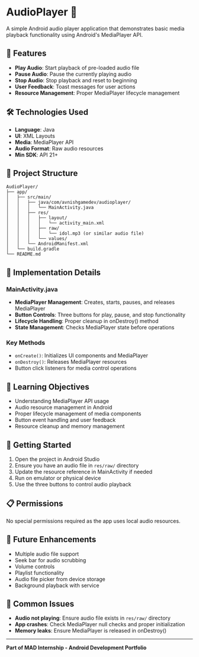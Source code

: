 # AudioPlayer 🎵

A simple Android audio player application that demonstrates basic media playback functionality using Android's MediaPlayer API.

## 📱 Features

- **Play Audio**: Start playback of pre-loaded audio file
- **Pause Audio**: Pause the currently playing audio
- **Stop Audio**: Stop playback and reset to beginning
- **User Feedback**: Toast messages for user actions
- **Resource Management**: Proper MediaPlayer lifecycle management

## 🛠️ Technologies Used

- **Language**: Java
- **UI**: XML Layouts
- **Media**: MediaPlayer API
- **Audio Format**: Raw audio resources
- **Min SDK**: API 21+

## 📁 Project Structure

```
AudioPlayer/
├── app/
│   ├── src/main/
│   │   ├── java/com/avnishgamedev/audioplayer/
│   │   │   └── MainActivity.java
│   │   ├── res/
│   │   │   ├── layout/
│   │   │   │   └── activity_main.xml
│   │   │   ├── raw/
│   │   │   │   └── idol.mp3 (or similar audio file)
│   │   │   └── values/
│   │   └── AndroidManifest.xml
│   └── build.gradle
└── README.md
```

## 🔧 Implementation Details

### MainActivity.java
- **MediaPlayer Management**: Creates, starts, pauses, and releases MediaPlayer
- **Button Controls**: Three buttons for play, pause, and stop functionality
- **Lifecycle Handling**: Proper cleanup in onDestroy() method
- **State Management**: Checks MediaPlayer state before operations

### Key Methods
- `onCreate()`: Initializes UI components and MediaPlayer
- `onDestroy()`: Releases MediaPlayer resources
- Button click listeners for media control operations

## 🎯 Learning Objectives

- Understanding MediaPlayer API usage
- Audio resource management in Android
- Proper lifecycle management of media components
- Button event handling and user feedback
- Resource cleanup and memory management

## 🚀 Getting Started

1. Open the project in Android Studio
2. Ensure you have an audio file in `res/raw/` directory
3. Update the resource reference in MainActivity if needed
4. Run on emulator or physical device
5. Use the three buttons to control audio playback

## 📋 Permissions

No special permissions required as the app uses local audio resources.

## 🔄 Future Enhancements

- Multiple audio file support
- Seek bar for audio scrubbing
- Volume controls
- Playlist functionality
- Audio file picker from device storage
- Background playback with service

## 🐛 Common Issues

- **Audio not playing**: Ensure audio file exists in `res/raw/` directory
- **App crashes**: Check MediaPlayer null checks and proper initialization
- **Memory leaks**: Ensure MediaPlayer is released in onDestroy()

---

**Part of MAD Internship - Android Development Portfolio**
